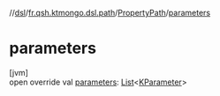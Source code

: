 //[dsl](../../../index.md)/[fr.qsh.ktmongo.dsl.path](../index.md)/[PropertyPath](index.md)/[parameters](parameters.md)

# parameters

[jvm]\
open override val [parameters](parameters.md): [List](https://kotlinlang.org/api/latest/jvm/stdlib/kotlin.collections/-list/index.html)&lt;[KParameter](https://kotlinlang.org/api/latest/jvm/stdlib/kotlin.reflect/-k-parameter/index.html)&gt;
